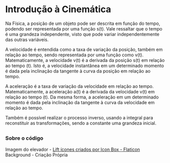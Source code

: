 # Introdução à Cinemática

Na Física, a posição de um objeto pode ser descrita em função do tempo, podendo ser representada por uma função s(t). Vale ressaltar que o tempo é uma grandeza independente, visto que pode variar independentemente das outras variáveis.

A velocidade é entendida como a taxa de variação da posição, também em relação ao tempo, sendo representada por uma função como v(t). Matematicamente, a velocidade v(t) é a derivada da posição s(t) em relação ao tempo (t). Isto é, a velocidade instantânea em um determinado momento é dada pela inclinação da tangente à curva da posição em relação ao tempo.

A aceleração é a taxa de variação da velocidade em relação ao tempo. Matematicamente, a aceleração a(t) é a derivada da velocidade v(t) em relação ao tempo (t). Da mesma forma, a aceleração em um determinado momento é dada pela inclinação da tangente à curva da velocidade em relação ao tempo.

Também é possível realizar o processo inverso, usando a integral para reconstituir as transformações, sendo a constante uma grandeza inicial.

##

### Sobre o código
Imagem do elevador - <a href="https://www.flaticon.com/br/icones-gratis/lift" title="lift ícones">Lift ícones criados por Icon Box - Flaticon</a>
Background - Criação Própria
